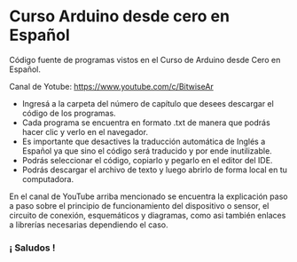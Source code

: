 # Curso Arduino desde cero en Español

Código fuente de programas vistos en el Curso de Arduino desde Cero en Español.

Canal de Yotube: https://www.youtube.com/c/BitwiseAr


- Ingresá a la carpeta del número de capítulo que desees descargar el código de los programas.
- Cada programa se encuentra en formato .txt de manera que podrás hacer clic y verlo en el navegador.
- Es importante que desactives la traducción automática de Inglés a Español ya que sino el código será traducido y por ende inutilizable.
- Podrás seleccionar el código, copiarlo y pegarlo en el editor del IDE.
- Podrás descargar el archivo de texto y luego abrirlo de forma local en tu computadora.

En el canal de YouTube arriba mencionado se encuentra la explicación paso a paso sobre el principio de funcionamiento del dispositivo o sensor, el circuito de conexión, esquemáticos y diagramas, como asi también enlaces a librerías necesarias dependiendo el caso.

### ¡ Saludos !
